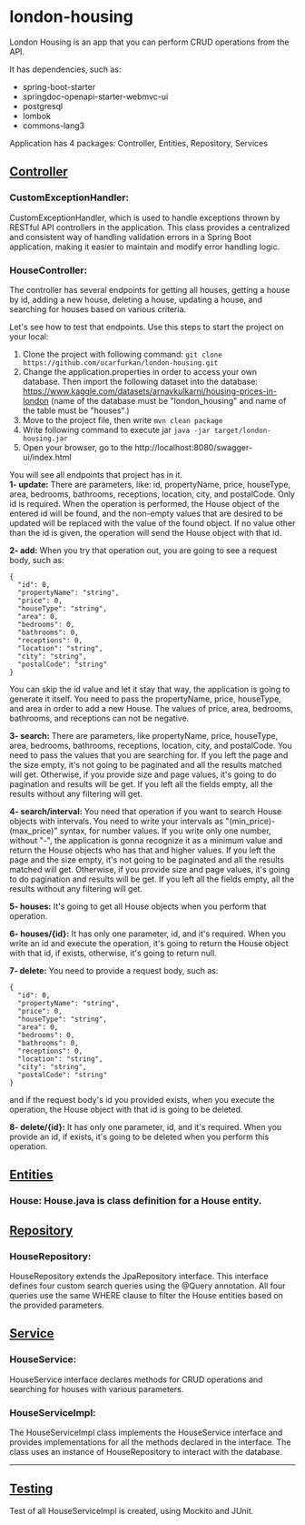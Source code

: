 # london-housing
London Housing is an app that you can perform CRUD operations from the API.

It has dependencies, such as:
- spring-boot-starter
- springdoc-openapi-starter-webmvc-ui
- postgresql
- lombok
- commons-lang3

Application has 4 packages: Controller, Entities, Repository, Services

## <ins>Controller</ins>
### CustomExceptionHandler:
CustomExceptionHandler, which is used to handle exceptions thrown by RESTful API controllers in the application. This class provides a centralized and consistent way of handling validation errors in a Spring Boot application, making it easier to maintain and modify error handling logic.

### HouseController:
The controller has several endpoints for getting all houses, getting a house by id, adding a new house, deleting a house, updating a house, and searching for houses based on various criteria.

Let's see how to test that endpoints. Use this steps to start the project on your local:
1. Clone the project with following command: `git clone https://github.com/ucarfurkan/london-housing.git`
2. Change the application.properties in order to access your own database. Then import the following dataset into the database: https://www.kaggle.com/datasets/arnavkulkarni/housing-prices-in-london (name of the database must be "london_housing" and name of the table must be "houses".)
3. Move to the project file, then write `mvn clean package`
4. Write following command to execute jar `java -jar target/london-housing.jar`
5. Open your browser, go to the http://localhost:8080/swagger-ui/index.html

You will see all endpoints that project has in it.  
**1- update:** There are parameters, like: id, propertyName, price, houseType, area, bedrooms, bathrooms, receptions, location, city, and postalCode. Only id is required. When the operation is performed, the House object of the entered id will be found, and the non-empty values that are desired to be updated will be replaced with the value of the found object. If no value other than the id is given, the operation will send the House object with that id.

**2- add:** When you try that operation out, you are going to see a request body, such as:
```
{
  "id": 0,
  "propertyName": "string",
  "price": 0,
  "houseType": "string",
  "area": 0,
  "bedrooms": 0,
  "bathrooms": 0,
  "receptions": 0,
  "location": "string",
  "city": "string",
  "postalCode": "string"
}
```
You can skip the id value and let it stay that way, the application is going to generate it itself. You need to pass the propertyName, price, houseType, and area in order to add a new House. The values of price, area, bedrooms, bathrooms, and receptions can not be negative.

**3- search:** There are parameters, like propertyName, price, houseType, area, bedrooms, bathrooms, receptions, location, city, and postalCode. You need to pass the values that you are searching for. If you left the page and the size empty, it's not going to be paginated and all the results matched will get. Otherwise, if you provide size and page values, it's going to do pagination and results will be get. If you left all the fields empty, all the results without any filtering will get.

**4- search/interval:** You need that operation if you want to search House objects with intervals. You need to write your intervals as "(min_price)-(max_price)" syntax, for number values. If you write only one number, without "-", the application is gonna recognize it as a minimum value and return the House objects who has that and higher values. If you left the page and the size empty, it's not going to be paginated and all the results matched will get. Otherwise, if you provide size and page values, it's going to do pagination and results will be get. If you left all the fields empty, all the results without any filtering will get.

**5- houses:** It's going to get all House objects when you perform that operation.

**6- houses/{id}:** It has only one parameter, id, and it's required. When you write an id and execute the operation, it's going to return the House object with that id, if exists, otherwise, it's going to return null.

**7- delete:** You need to provide a request body, such as:

```
{
  "id": 0,
  "propertyName": "string",
  "price": 0,
  "houseType": "string",
  "area": 0,
  "bedrooms": 0,
  "bathrooms": 0,
  "receptions": 0,
  "location": "string",
  "city": "string",
  "postalCode": "string"
}
```

and if the request body's id you provided exists, when you execute the operation, the House object with that id is going to be deleted.

**8- delete/{id}:** It has only one parameter, id, and it's required. When you provide an id, if exists, it's going to be deleted when you perform this operation.

## <ins>Entities</ins>
### House: House.java is class definition for a House entity.

## <ins>Repository</ins>
### HouseRepository: 
HouseRepository extends the JpaRepository interface. This interface defines four custom search queries using the @Query annotation. All four queries use the same WHERE clause to filter the House entities based on the provided parameters.

## <ins>Service</ins>
### HouseService:
HouseService interface declares methods for CRUD operations and searching for houses with various parameters.
### HouseServiceImpl:
The HouseServiceImpl class implements the HouseService interface and provides implementations for all the methods declared in the interface. The class uses an instance of HouseRepository to interact with the database.

---

## <ins>Testing</ins>
Test of all HouseServiceImpl is created, using Mockito and JUnit.

 
